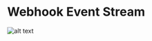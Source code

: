 # Webhook Event Stream

![alt text](https://user-images.githubusercontent.com/38987117/104639850-e0f13a80-5675-11eb-865b-2e5d6d6a918a.png)
